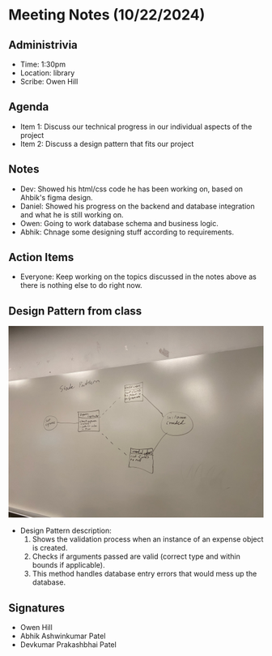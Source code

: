 # Meeting Notes (10/22/2024)

## Administrivia
* Time: 1:30pm
* Location: library
* Scribe: Owen Hill

## Agenda

- Item 1: Discuss our technical progress in our individual aspects of the project
- Item 2: Discuss a design pattern that fits our project

## Notes
- Dev: Showed his html/css code he has been working on, based on Ahbik's figma design.
- Daniel: Showed his progress on the backend and database integration and what he is still working on.
- Owen: Going to work database schema and business logic.
- Abhik: Chnage some designing stuff according to requirements.

## Action Items
- Everyone: Keep working on the topics discussed in the notes above as there is nothing else to do right now.

## Design Pattern from class
![Alt text](./Design_pattern.jpeg)

- Design Pattern description:
    1. Shows the validation process when an instance of an expense object is created.
    2. Checks if arguments passed are valid (correct type and within bounds if applicable).
    3. This method handles database entry errors that would mess up the database.

## Signatures
- Owen Hill
- Abhik Ashwinkumar Patel
- Devkumar Prakashbhai Patel


